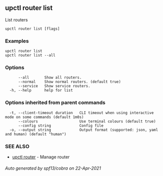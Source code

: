 ## upctl router list

List routers

```
upctl router list [flags]
```

### Examples

```
upctl router list
upctl router list --all
```

### Options

```
      --all       Show all routers.
      --normal    Show normal routers. (default true)
      --service   Show service routers.
  -h, --help      help for list
```

### Options inherited from parent commands

```
  -t, --client-timeout duration   CLI timeout when using interactive mode on some commands (default 1m0s)
      --colours                   Use terminal colours (default true)
      --config string             Config file
  -o, --output string             Output format (supported: json, yaml and human) (default "human")
```

### SEE ALSO

* [upctl router](upctl_router.md)	 - Manage router

###### Auto generated by spf13/cobra on 22-Apr-2021
